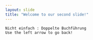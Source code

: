 ```yaml
---
layout: slide
title: "Welcome to our second slide!"
---
```

    Nicht einfach : Doppelte Buchführung
    Use the left arrow to go back!
